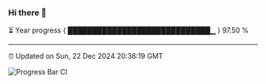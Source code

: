 ### Hi there 👋

⏳ Year progress { █████████████████████████████▁ } 97.50 %

---

⏰ Updated on Sun, 22 Dec 2024 20:36:19 GMT

![Progress Bar CI](https://github.com/IshwaranRudhara/GIT-ACTION/workflows/Progress%20Bar%20CI/badge.svg)
